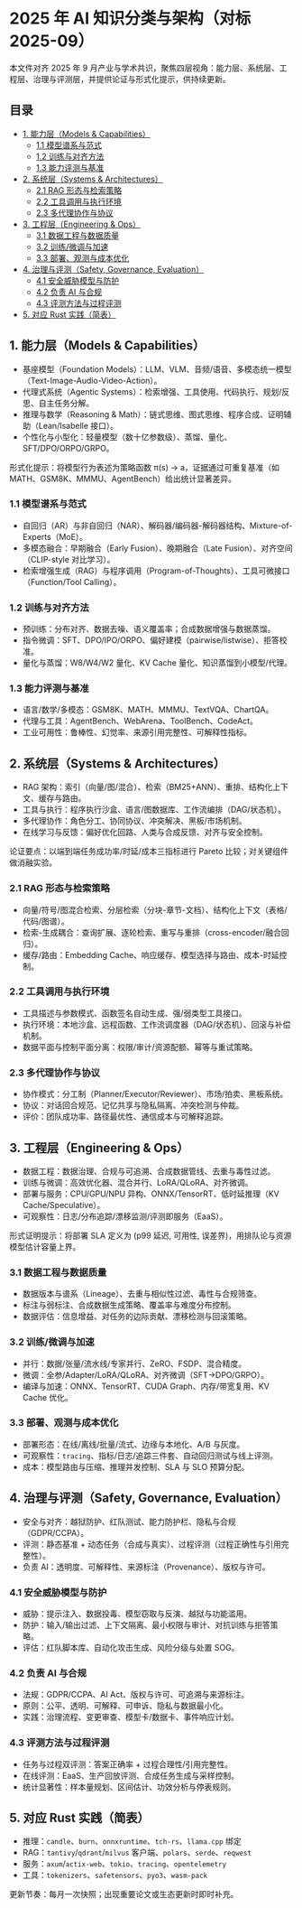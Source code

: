# 2025 年 AI 知识分类与架构（对标 2025-09）

本文件对齐 2025 年 9 月产业与学术共识，聚焦四层视角：能力层、系统层、工程层、治理与评测层，并提供论证与形式化提示，供持续更新。

## 目录

- [1. 能力层（Models & Capabilities）](#1-能力层models--capabilities)
  - [1.1 模型谱系与范式](#11-模型谱系与范式)
  - [1.2 训练与对齐方法](#12-训练与对齐方法)
  - [1.3 能力评测与基准](#13-能力评测与基准)
- [2. 系统层（Systems & Architectures）](#2-系统层systems--architectures)
  - [2.1 RAG 形态与检索策略](#21-rag-形态与检索策略)
  - [2.2 工具调用与执行环境](#22-工具调用与执行环境)
  - [2.3 多代理协作与协议](#23-多代理协作与协议)
- [3. 工程层（Engineering & Ops）](#3-工程层engineering--ops)
  - [3.1 数据工程与数据质量](#31-数据工程与数据质量)
  - [3.2 训练/微调与加速](#32-训练微调与加速)
  - [3.3 部署、观测与成本优化](#33-部署观测与成本优化)
- [4. 治理与评测（Safety, Governance, Evaluation）](#4-治理与评测safety-governance-evaluation)
  - [4.1 安全威胁模型与防护](#41-安全威胁模型与防护)
  - [4.2 负责 AI 与合规](#42-负责-ai-与合规)
  - [4.3 评测方法与过程评测](#43-评测方法与过程评测)
- [5. 对应 Rust 实践（简表）](#5-对应-rust-实践简表)

## 1. 能力层（Models & Capabilities）

- 基座模型（Foundation Models）：LLM、VLM、音频/语音、多模态统一模型（Text-Image-Audio-Video-Action）。
- 代理式系统（Agentic Systems）：检索增强、工具使用、代码执行、规划/反思、自主任务分解。
- 推理与数学（Reasoning & Math）：链式思维、图式思维、程序合成、证明辅助（Lean/Isabelle 接口）。
- 个性化与小型化：轻量模型（数十亿参数级）、蒸馏、量化、SFT/DPO/ORPO/GRPO。

形式化提示：将模型行为表述为策略函数 π(s) → a，证据通过可重复基准（如 MATH、GSM8K、MMMU、AgentBench）给出统计显著差异。

### 1.1 模型谱系与范式

- 自回归（AR）与非自回归（NAR）、解码器/编码器-解码器结构、Mixture-of-Experts（MoE）。
- 多模态融合：早期融合（Early Fusion）、晚期融合（Late Fusion）、对齐空间（CLIP-style 对比学习）。
- 检索增强生成（RAG）与程序调用（Program-of-Thoughts）、工具可微接口（Function/Tool Calling）。

### 1.2 训练与对齐方法

- 预训练：分布对齐、数据去噪、语义覆盖率；合成数据增强与数据蒸馏。
- 指令微调：SFT、DPO/IPO/ORPO、偏好建模（pairwise/listwise）、拒答校准。
- 量化与蒸馏：W8/W4/W2 量化、KV Cache 量化、知识蒸馏到小模型/代理。

### 1.3 能力评测与基准

- 语言/数学/多模态：GSM8K、MATH、MMMU、TextVQA、ChartQA。
- 代理与工具：AgentBench、WebArena、ToolBench、CodeAct。
- 工业可用性：鲁棒性、幻觉率、来源引用完整性、可解释性指标。

## 2. 系统层（Systems & Architectures）

- RAG 架构：索引（向量/图/混合）、检索（BM25+ANN）、重排、结构化上下文、缓存与路由。
- 工具与执行：程序执行沙盒、语言/图数据库、工作流编排（DAG/状态机）。
- 多代理协作：角色分工、协同协议、冲突解决、黑板/市场机制。
- 在线学习与反馈：偏好优化回路、人类与合成反馈、对齐与安全控制。

论证要点：以端到端任务成功率/时延/成本三指标进行 Pareto 比较；对关键组件做消融实验。

### 2.1 RAG 形态与检索策略

- 向量/符号/图混合检索、分层检索（分块-章节-文档）、结构化上下文（表格/代码/图谱）。
- 检索-生成耦合：查询扩展、逐轮检索、重写与重排（cross-encoder/融合回归）。
- 缓存/路由：Embedding Cache、响应缓存、模型选择与路由、成本-时延控制。

### 2.2 工具调用与执行环境

- 工具描述与参数模式、函数签名自动生成、强/弱类型工具接口。
- 执行环境：本地沙盒、远程函数、工作流调度器（DAG/状态机）、回滚与补偿机制。
- 数据平面与控制平面分离：权限/审计/资源配额、幂等与重试策略。

### 2.3 多代理协作与协议

- 协作模式：分工制（Planner/Executor/Reviewer）、市场/拍卖、黑板系统。
- 协议：对话回合规范、记忆共享与隐私隔离、冲突检测与仲裁。
- 评价：团队成功率、路径最优性、通信成本与可解释追踪。

## 3. 工程层（Engineering & Ops）

- 数据工程：数据治理、合规与可追溯、合成数据管线、去重与毒性过滤。
- 训练与微调：高效优化器、混合并行、LoRA/QLoRA、对齐微调。
- 部署与服务：CPU/GPU/NPU 异构、ONNX/TensorRT、低时延推理（KV Cache/Speculative）。
- 可观察性：日志/分布追踪/漂移监测/评测即服务（EaaS）。

形式证明提示：将部署 SLA 定义为 (p99 延迟, 可用性, 误差界)，用排队论与资源模型估计容量上界。

### 3.1 数据工程与数据质量

- 数据版本与谱系（Lineage）、去重与相似性过滤、毒性与合规筛查。
- 标注与弱标注、合成数据生成策略、覆盖率与难度分布控制。
- 数据评估：信息增益、对任务的边际贡献、漂移检测与回滚策略。

### 3.2 训练/微调与加速

- 并行：数据/张量/流水线/专家并行、ZeRO、FSDP、混合精度。
- 微调：全参/Adapter/LoRA/QLoRA、对齐微调（SFT→DPO/GRPO）。
- 编译与加速：ONNX、TensorRT、CUDA Graph、内存/带宽复用、KV Cache 优化。

### 3.3 部署、观测与成本优化

- 部署形态：在线/离线/批量/流式、边缘与本地化、A/B 与灰度。
- 可观察性：`tracing`、指标/日志/追踪三件套、自动回归测试与线上评测。
- 成本：模型路由与压缩、推理并发控制、SLA 与 SLO 预算分配。

## 4. 治理与评测（Safety, Governance, Evaluation）

- 安全与对齐：越狱防护、红队测试、能力防护栏、隐私与合规（GDPR/CCPA）。
- 评测：静态基准 + 动态任务（合成与真实）、过程评测（过程正确性与引用完整性）。
- 负责 AI：透明度、可解释性、来源标注（Provenance）、版权与许可。

### 4.1 安全威胁模型与防护

- 威胁：提示注入、数据投毒、模型窃取与反演、越狱与功能滥用。
- 防护：输入/输出过滤、上下文隔离、最小权限与审计、对抗训练与拒答策略。
- 评估：红队脚本库、自动化攻击生成、风险分级与处置 SOG。

### 4.2 负责 AI 与合规

- 法规：GDPR/CCPA、AI Act、版权与许可、可追溯与来源标注。
- 原则：公平、透明、可解释、可申诉、隐私与数据最小化。
- 实践：治理流程、变更审查、模型卡/数据卡、事件响应计划。

### 4.3 评测方法与过程评测

- 任务与过程双评测：答案正确率 + 过程合理性/引用完整性。
- 在线评测：EaaS、生产回放评测、合成任务生成与采样控制。
- 统计显著性：样本量规划、区间估计、功效分析与停表规则。

## 5. 对应 Rust 实践（简表）

- 推理：`candle`、`burn`、`onnxruntime`、`tch-rs`、`llama.cpp` 绑定
- RAG：`tantivy`/`qdrant`/`milvus` 客户端、`polars`、`serde`、`reqwest`
- 服务：`axum`/`actix-web`、`tokio`、`tracing`、`opentelemetry`
- 工具：`tokenizers`、`safetensors`、`pyo3`、`wasm-pack`

更新节奏：每月一次快照；出现重要论文或生态更新时即时补充。
